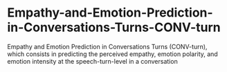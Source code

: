 # Empathy-and-Emotion-Prediction-in-Conversations-Turns-CONV-turn
Empathy and Emotion Prediction in Conversations Turns (CONV-turn), which consists in predicting the perceived empathy, emotion polarity, and emotion intensity at the speech-turn-level in a conversation
